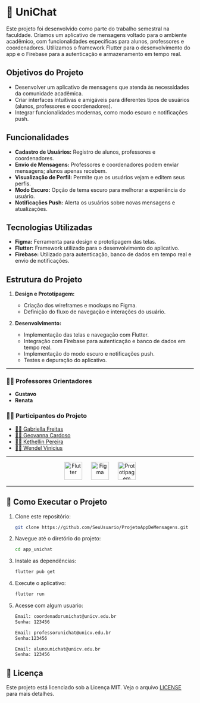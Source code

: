 # 📱 UniChat

Este projeto foi desenvolvido como parte do trabalho semestral na faculdade. Criamos um aplicativo de mensagens voltado para o ambiente acadêmico, com funcionalidades específicas para alunos, professores e coordenadores. Utilizamos o framework Flutter para o desenvolvimento do app e o Firebase para a autenticação e armazenamento em tempo real.

## Objetivos do Projeto
- Desenvolver um aplicativo de mensagens que atenda às necessidades da comunidade acadêmica.
- Criar interfaces intuitivas e amigáveis para diferentes tipos de usuários (alunos, professores e coordenadores).
- Integrar funcionalidades modernas, como modo escuro e notificações push.

## Funcionalidades
- **Cadastro de Usuários:** Registro de alunos, professores e coordenadores.
- **Envio de Mensagens:** Professores e coordenadores podem enviar mensagens; alunos apenas recebem.
- **Visualização de Perfil:** Permite que os usuários vejam e editem seus perfis.
- **Modo Escuro:** Opção de tema escuro para melhorar a experiência do usuário.
- **Notificações Push:** Alerta os usuários sobre novas mensagens e atualizações.

## Tecnologias Utilizadas
- **Figma:** Ferramenta para design e prototipagem das telas.
- **Flutter:** Framework utilizado para o desenvolvimento do aplicativo.
- **Firebase:** Utilizado para autenticação, banco de dados em tempo real e envio de notificações.

## Estrutura do Projeto
1. **Design e Prototipagem:**
   - Criação dos wireframes e mockups no Figma.
   - Definição do fluxo de navegação e interações do usuário.

2. **Desenvolvimento:**
   - Implementação das telas e navegação com Flutter.
   - Integração com Firebase para autenticação e banco de dados em tempo real.
   - Implementação do modo escuro e notificações push.
   - Testes e depuração do aplicativo.

---

### 👨‍🏫 Professores Orientadores
- **Gustavo**
- **Renata**

### 👨‍💻 Participantes do Projeto
- [👩‍💻 Gabriella Freitas](https://github.com/gsfgabi)
- [👩‍💻 Geovanna Cardoso](https://github.com/GiihCardoso)
- [👩‍💻 Kethellin Pereira](https://github.com/Kethellin)
- [👨‍💻 Wendel Vinicius](https://github.com/Wendel-Vinicius)

---

<div align="center">
  <img style="height:48px; margin: 0 10px;" src="https://img.icons8.com/color/48/flutter.png" alt="Flutter"/>
  <img style="height:48px; margin: 0 10px;" src="https://img.icons8.com/color/48/figma--v1.png" alt="Figma"/>
  <img style="height:48px; margin: 0 10px;" src="https://img.icons8.com/office/80/prototype.png" alt="Prototipagem"/>
</div>

---

## 🚀 Como Executar o Projeto
1. Clone este repositório:
   ```bash
   git clone https://github.com/SeuUsuario/ProjetoAppDeMensagens.git
   ```
2. Navegue até o diretório do projeto:
   ```bash
   cd app_unichat
   ```
3. Instale as dependências:
   ```bash
   flutter pub get
   ```
4. Execute o aplicativo:
   ```bash
   flutter run
   ```
5. Acesse com algum usuario:
   ```bash
   Email: coordenadorunichat@unicv.edu.br
   Senha: 123456

   Email: professorunichat@unicv.edu.br
   Senha:123456

   Email: alunounichat@unicv.edu.br
   Senha: 123456
   ```

## 📜 Licença
Este projeto está licenciado sob a Licença MIT. Veja o arquivo [LICENSE](LICENSE) para mais detalhes.

